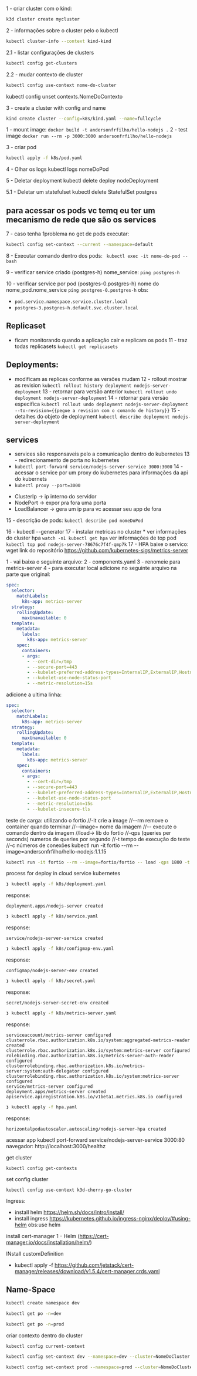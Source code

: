1 - criar cluster com o kind:
```bash 
k3d cluster create mycluster
```
2 - informações sobre o cluster pelo o kubectl
```bash
kubectl cluster-info --context kind-kind
```

2.1 - listar configurações de clusters
```bash
kubectl config get-clusters
```
2.2 - mudar contexto de cluster
```bash
kubectl config use-context nome-do-cluster
```
kubectl config unset contexts.NomeDoContexto

3 - create a cluster with config and name
```bash
kind create cluster --config=k8s/kind.yaml --name=fullcycle
```
1 - mount image:
```docker build -t andersonfrfilho/hello-nodejs .```
2 - test image
```docker run --rm -p 3000:3000 andersonfrfilho/hello-nodejs```

3 - criar pod
```sh
kubectl apply -f k8s/pod.yaml
```

4 - Olhar os logs
kubectl logs nomeDoPod

5 - Deletar deployment
kubectl delete deploy nodeDeployment

5.1 - Deletar um statefulset
kubectl delete StatefulSet postgres

## para acessar os pods vc temq eu ter um mecanismo de rede que são os services

7 - caso tenha 1problema no get de pods executar:
```sh
kubectl config set-context --current --namespace=default
```

8 - Executar comando dentro dos pods:
``` kubectl exec -it nome-do-pod -- bash```

9 - verificar service criado (postgres-h) nome_service:
```ping postgres-h```

10 - verificar service por pod (postgres-0.postgres-h) nome do nome_pod.nome_service
```ping postgres-0.postgres-h```
obs:
- ```pod.service.namespace.service.cluster.local```
- ```postgres-3.postgres-h.default.svc.cluster.local```

## Replicaset
- ficam monitorando quando a aplicação cair e replicam os pods
11 - traz todas replicasets
```kubectl get replicasets```

## Deployments:
- modificam as replicas conforme as versões mudam
12 - rollout mostrar as revision
```kubectl rollout history deployment nodejs-server-deployment```
13 - retornar para versão anterior
```kubectl rollout undo deployment nodejs-server-deployment```
14 - retornar para versão especifica
```kubectl rollout undo deployment nodejs-server-deployment --to-revision={{pegue a revision com o comando de history}}```
15 - detalhes do objeto de deployment
```kubectl describe deployment nodejs-server-deployment```

## services
- services são responsaveis pelo a comunicação dentro do kubernetes
13 - redirecionamento de porta no kubernetes
- ```kubectl port-forward service/nodejs-server-service 3000:3000```
14 - acessar o service por um proxy do kubernetes para informações da api do kubernets
- ```kubectl proxy --port=3000```
* ClusterIp -> ip interno do servidor
* NodePort -> expor pra fora uma porta
* LoadBalancer -> gera um ip para vc acessar seu app de fora

15 - descrição de pods:
```kubectl describe pod nomeDoPod```

16 - kubectl --generator
17 - instalar metricas no cluster
  * 
ver informações do cluster hpa
```watch -n1 kubectl get hpa```
ver informações de top pod
```kubectl top pod nodejs-server-78676c7f4f-qmp7k```
17 - HPA 
baixe o servico:
wget link do repositório
https://github.com/kubernetes-sigs/metrics-server

1 - vai baixa o seguinte arquivo:
2 - components.yaml
3 - renomeie para metrics-server
4 - para executar local adicione no seguinte arquivo na parte que original:
```yaml
spec:
  selector:
    matchLabels:
      k8s-app: metrics-server
  strategy:
    rollingUpdate:
      maxUnavailable: 0
  template:
    metadata:
      labels:
        k8s-app: metrics-server
    spec:
      containers:
      - args:
        - --cert-dir=/tmp
        - --secure-port=443
        - --kubelet-preferred-address-types=InternalIP,ExternalIP,Hostname
        - --kubelet-use-node-status-port
        - --metric-resolution=15s
```
adicione a ultima linha:
```yaml
spec:
  selector:
    matchLabels:
      k8s-app: metrics-server
  strategy:
    rollingUpdate:
      maxUnavailable: 0
  template:
    metadata:
      labels:
        k8s-app: metrics-server
    spec:
      containers:
      - args:
        - --cert-dir=/tmp
        - --secure-port=443
        - --kubelet-preferred-address-types=InternalIP,ExternalIP,Hostname
        - --kubelet-use-node-status-port
        - --metric-resolution=15s
        - --kubelet-insecure-tls
```
teste de carga: utilizando o fortio
//-it crie a image
//--rm remove o container quando terminar
//--image= nome da imagem 
//-- execute o comando dentro da imagem
//load-> lib do fortio
//-qps (queries per seconds) numeros de queries por segundo
//-t tempo de execução do teste
//-c números de conexões
kubectl run -it fortio --rm --image=andersonfrfilho/hello-nodejs:1.1.15
```sh
kubectl run -it fortio --rm --image=fortio/fortio -- load -qps 1800 -t 120s -c 70 "http://nodejs-server-service:3000/healthz"
```
process for deploy in cloud service kubernetes
```sh
❯ kubectl apply -f k8s/deployment.yaml
```
response:
```
deployment.apps/nodejs-server created
```
```sh
❯ kubectl apply -f k8s/service.yaml
```
response:
```
service/nodejs-server-service created
```
```sh
❯ kubectl apply -f k8s/configmap-env.yaml
```

response:
```
configmap/nodejs-server-env created
```
```sh
❯ kubectl apply -f k8s/secret.yaml
```
response:
```
secret/nodejs-server-secret-env created
```
```sh
❯ kubectl apply -f k8s/metrics-server.yaml
```
response:
```
serviceaccount/metrics-server configured
clusterrole.rbac.authorization.k8s.io/system:aggregated-metrics-reader created
clusterrole.rbac.authorization.k8s.io/system:metrics-server configured
rolebinding.rbac.authorization.k8s.io/metrics-server-auth-reader configured
clusterrolebinding.rbac.authorization.k8s.io/metrics-server:system:auth-delegator configured
clusterrolebinding.rbac.authorization.k8s.io/system:metrics-server configured
service/metrics-server configured
deployment.apps/metrics-server created
apiservice.apiregistration.k8s.io/v1beta1.metrics.k8s.io configured
```

```sh
❯ kubectl apply -f hpa.yaml
```
response:
```
horizontalpodautoscaler.autoscaling/nodejs-server-hpa created
```

acessar app
kubectl port-forward service/nodejs-server-service 3000:80
navegador:
http://localhost:3000/healthz

get cluster
```
kubectl config get-contexts
```
set config cluster
```
kubectl config use-context k3d-cherry-go-cluster
```

Ingress:
* install helm https://helm.sh/docs/intro/install/
* install ingress https://kubernetes.github.io/ingress-nginx/deploy/#using-helm
obs:use helm

install cert-manager
1 - Helm (https://cert-manager.io/docs/installation/helm/)

INstall customDefinition
- kubectl apply -f https://github.com/jetstack/cert-manager/releases/download/v1.5.4/cert-manager.crds.yaml

## Name-Space
```sh
kubectl create namespace dev
```
```sh
kubectl get po -n=dev
```
```sh
kubectl get po -n=prod
```

criar contexto dentro do cluster

```
kubectl config current-context
```
```sh
kubectl config set-context dev --namespace=dev --cluster=NomeDoCluster --user=kind-user
```

```sh
kubectl config set-context prod --namespace=prod --cluster=NomeDoCluster --user=kind-user
```
